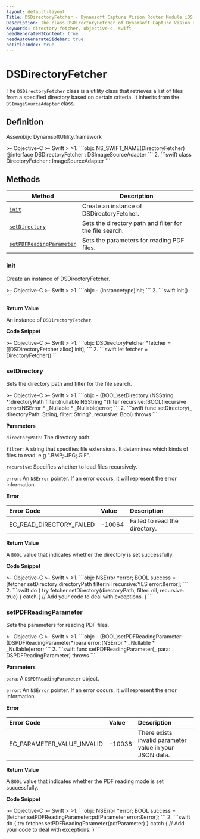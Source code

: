 ```yaml
---
layout: default-layout
Title: DSDirectoryFetcher - Dynamsoft Capture Vision Router Module iOS Edition API Reference
Description: The class DSDirectoryFetcher of Dynamsoft Capture Vision Router Module is a utility class that retrieves a list of files from a specified directory based on certain criteria.
Keywords: directory fetcher, objective-c, swift
needGenerateH3Content: true
needAutoGenerateSidebar: true
noTitleIndex: true
---
```


# DSDirectoryFetcher

The `DSDirectoryFetcher` class is a utility class that retrieves a list of files from a specified directory based on certain criteria. It inherits from the `DSImageSourceAdapter` class.

## Definition

*Assembly:* DynamsoftUtility.framework

<div class="sample-code-prefix"></div>
>- Objective-C
>- Swift
>
>1. 
```objc
NS_SWIFT_NAME(DirectoryFetcher)
@interface DSDirectoryFetcher : DSImageSourceAdapter
```
2. 
```swift
class DirectoryFetcher : ImageSourceAdapter
```

## Methods

| Method | Description |
| ------ | ----------- |
| [`init`](#init) | Create an instance of DSDirectoryFetcher. |
| [`setDirectory`](#setdirectory) | Sets the directory path and filter for the file search. |
| [`setPDFReadingParameter`](#setpdfreadingparameter) | Sets the parameters for reading PDF files. |

### init

Create an instance of DSDirectoryFetcher.

<div class="sample-code-prefix"></div>
>- Objective-C
>- Swift
>
>1. 
```objc
- (instancetype)init;
```
2. 
```swift
init()
```

**Return Value**

An instance of `DSDirectoryFetcher`.

**Code Snippet**

<div class="sample-code-prefix"></div>
>- Objective-C
>- Swift
>
>1. 
```objc
DSDirectoryFetcher *fetcher = [[DSDirectoryFetcher alloc] init];
```
2. 
```swift
let fetcher = DirectoryFetcher()
```

### setDirectory

Sets the directory path and filter for the file search.

<div class="sample-code-prefix"></div>
>- Objective-C
>- Swift
>
>1. 
```objc
- (BOOL)setDirectory:(NSString *)directoryPath
                filter:(nullable NSString *)filter
                recursive:(BOOL)recursive
                error:(NSError * _Nullable * _Nullable)error;
```
2. 
```swift
func setDirectory(_ directoryPath: String, filter: String?, recursive: Bool) throws
```

**Parameters**

`directoryPath`: The directory path.

`filter`: A string that specifies file extensions. It determines which kinds of files to read. e.g ".BMP;.JPG;.GIF".

`recursive`: Specifies whether to load files recursively.

`error`: An `NSError` pointer. If an error occurs, it will represent the error information.

**Error**

| Error Code | Value | Description |
| :--------- | :---- | :---------- |
| EC_READ_DIRECTORY_FAILED | -10064 | Failed to read the directory. |

**Return Value**

A `BOOL` value that indicates whether the directory is set successfully.

**Code Snippet**

<div class="sample-code-prefix"></div>
>- Objective-C
>- Swift
>
>1. 
```objc
NSError *error;
BOOL success = [fetcher setDirectory:directoryPath filter:nil recursive:YES error:&error];
```
2. 
```swift
do {
   try fetcher.setDirectory(directoryPath, filter: nil, recursive: true)
} catch {
   // Add your code to deal with exceptions.
}
```

### setPDFReadingParameter

Sets the parameters for reading PDF files.

<div class="sample-code-prefix"></div>
>- Objective-C
>- Swift
>
>1. 
```objc
- (BOOL)setPDFReadingParameter:(DSPDFReadingParameter*)para
                    error:(NSError * _Nullable * _Nullable)error;
```
2. 
```swift
func setPDFReadingParameter(_ para: DSPDFReadingParameter) throws
```

**Parameters**

`para`: A `DSPDFReadingParameter` object.

`error`: An `NSError` pointer. If an error occurs, it will represent the error information.

**Error**

| Error Code | Value | Description |
| :--------- | :---- | :---------- |
| EC_PARAMETER_VALUE_INVALID | -10038 | There exists invalid parameter value in your JSON data. |

**Return Value**

A `BOOL` value that indicates whether the PDF reading mode is set successfully.

**Code Snippet**

<div class="sample-code-prefix"></div>
>- Objective-C
>- Swift
>
>1. 
```objc
NSError *error;
BOOL success = [fetcher setPDFReadingParameter:pdfParameter error:&error];
```
2. 
```swift
do {
   try fetcher.setPDFReadingParameter(pdfParameter)
} catch {
   // Add your code to deal with exceptions.
}
```
